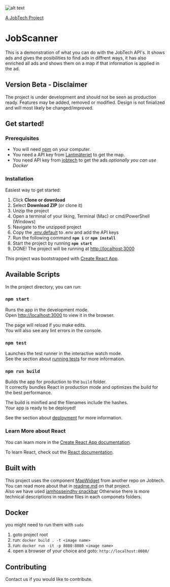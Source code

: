 ![alt text][logo]

[logo]: https://github.com/MagnumOpuses/project-meta/blob/master/img/jobtechdev_black.png "JobTech dev logo"
[A JobTech Project]( https://www.jobtechdev.se)

# JobScanner

This is a demonstration of what you can do with the JobTech API's. 
It shows ads and gives the posibilities to find ads in diffrent ways, it has also enriched all ads and shows them on a map if that information is applied in the ad.

## Version Beta - Disclaimer

The project is under development and should not be seen as production ready.
Features may be added, removed or modified.
Design is not finialized and will most likely be changed/improved.

## Get started!

### Prerequisites

* You will need [npm](https://www.npmjs.com/) on your computer.
* You need a API key from [Lantmäteriet](https://opendata.lantmateriet.se/#register) to get the map.
* You need API key from [jobtech](https://jobtechdev.se/doc/api/beta/jobsearch/) to get the ads
*optionally you can use Docker*


### Installation

Easiest way to get started:

1. Click **Clone or download**
2. Select **Download ZIP** (or clone it)
3. Unzip the project
4. Open a terminal of your liking, Terminal (Mac) or cmd/PowerShell (Windows)
5. Navigate to the unzipped project
6. Copy the [.env.default](./.env.default) to .env and add the API keys
7. Run the following command **`npm i`** or **`npm install`**
8. Start the project by running **`npm start`**
9. DONE! The project will be running at [http://localhost:3000](http://localhost:3000)


This project was bootstrapped with [Create React App](https://github.com/facebook/create-react-app).

## Available Scripts

In the project directory, you can run:

### `npm start`

Runs the app in the development mode.<br />
Open [http://localhost:3000](http://localhost:3000) to view it in the browser.

The page will reload if you make edits.<br />
You will also see any lint errors in the console.

### `npm test`

Launches the test runner in the interactive watch mode.<br />
See the section about [running tests](https://facebook.github.io/create-react-app/docs/running-tests) for more information.

### `npm run build`

Builds the app for production to the `build` folder.<br />
It correctly bundles React in production mode and optimizes the build for the best performance.

The build is minified and the filenames include the hashes.<br />
Your app is ready to be deployed!

See the section about [deployment](https://facebook.github.io/create-react-app/docs/deployment) for more information.

### Learn More about React

You can learn more in the [Create React App documentation](https://facebook.github.io/create-react-app/docs/getting-started).

To learn React, check out the [React documentation](https://reactjs.org/).

## Built with

This project uses the component [MapWidget](https://github.com/MagnumOpuses/mapWidget) from another repo on Jobtech. <br />
You can read more about that in [readme.md](https://github.com/MagnumOpuses/mapWidget/blob/master/README.md) on that project. <br /> 
Also we have used [iamhosseindhv snackbar](https://iamhosseindhv.com/notistack/demos#custom-snackbar)
Otherwise there is more technical descriptions in readme files in each componets folders. 

## Docker
you might need to run them with `sudo`

1. goto project root
2. run: `docker build . -t <image name>`
3. run: `docker run -it -p 8080:8080 <image name>`
4. open a browser of your choice and goto: `http://localhost:8080/`

## Contributing

Contact us if you would like to contribute.